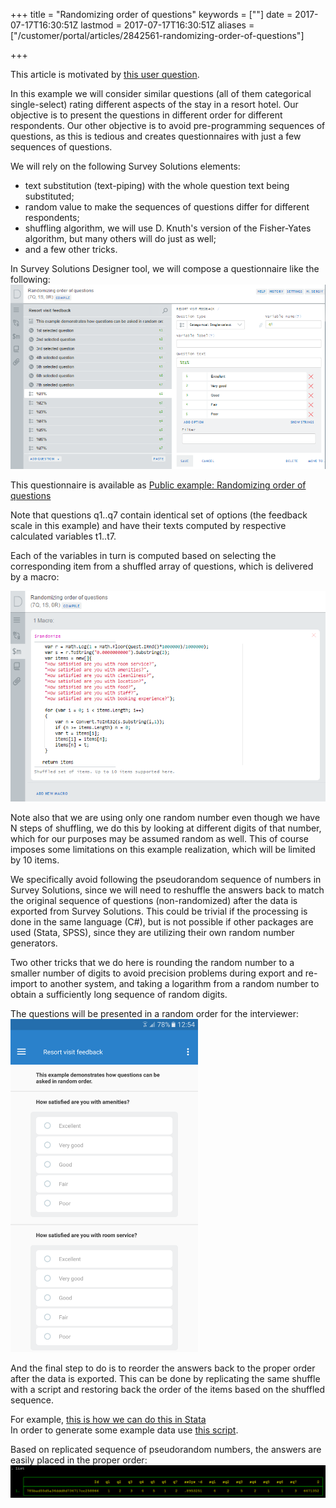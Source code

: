 +++
title = "Randomizing order of questions"
keywords = [""]
date = 2017-07-17T16:30:51Z
lastmod = 2017-07-17T16:30:51Z
aliases = ["/customer/portal/articles/2842561-randomizing-order-of-questions"]

+++

This article is motivated by [this user
question](http://support.mysurvey.solutions/customer/portal/questions/17104444).  
  
In this example we will consider similar questions (all of them
categorical single-select) rating different aspects of the stay in a
resort hotel. Our objective is to present the questions in different
order for different respondents. Our other objective is to avoid
pre-programming sequences of questions, as this is tedious and creates
questionnaires with just a few sequences of questions.  
  
We will rely on the following Survey Solutions elements:

-   text substitution (text-piping) with the whole question text being
    substituted;
-   random value to make the sequences of questions differ for different
    respondents;
-   shuffling algorithm, we will use D. Knuth's version of the
    Fisher-Yates algorithm, but many others will do just as well;
-   and a few other tricks.  

In Survey Solutions Designer tool, we will compose a questionnaire like
the following:  
![](images/798456.png)  
  
This questionnaire is available as [Public example: Randomizing order of
questions](https://solutions.worldbank.org/questionnaire/details/fee4777ff17c4791a86c55ce9d96a6ee)  
  
Note that questions q1..q7 contain identical set of options (the
feedback scale in this example) and have their texts computed by
respective calculated variables t1..t7.  
  
Each of the variables in turn is computed based on selecting the
corresponding item from a shuffled array of questions, which is
delivered by a macro:  
  
![](images/798457.png)  
  
Note also that we are using only one random number even though we have N
steps of shuffling, we do this by looking at different digits of that
number, which for our purposes may be assumed random as well. This of
course imposes some limitations on this example realization, which will
be limited by 10 items.  
  
We specifically avoid following the pseudorandom sequence of numbers in
Survey Solutions, since we will need to reshuffle the answers back to
match the original sequence of questions (non-randomized) after the data
is exported from Survey Solutions. This could be trivial if the
processing is done in the same language (C\#), but is not possible if
other packages are used (Stata, SPSS), since they are utilizing their
own random number generators.  
  
Two other tricks that we do here is rounding the random number to a
smaller number of digits to avoid precision problems during export and
re-import to another system, and taking a logarithm from a random number
to obtain a sufficiently long sequence of random digits.  
  
The questions will be presented in a random order for the interviewer:  
<img src="images/798462.png" width="300" />  
  
And the final step to do is to reorder the answers back to the proper
order after the data is exported. This can be done by replicating the
same shuffle with a script and restoring back the order of the items
based on the shuffled sequence.  
  
For example, [this is how we can do this in
Stata](http://www.radyakin.org/suso/rndquest/decode_data.do)  
In order to generate some example data use [this
script](http://www.radyakin.org/suso/rndquest/gen_example.do).  
  
Based on replicated sequence of pseudorandom numbers, the answers are
easily placed in the proper order:  
<img src="images/798493.png" width="900" />
